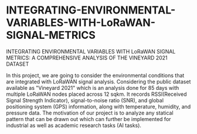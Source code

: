 # INTEGRATING-ENVIRONMENTAL-VARIABLES-WITH-LoRaWAN-SIGNAL-METRICS
INTEGRATING ENVIRONMENTAL VARIABLES WITH LoRaWAN SIGNAL METRICS: A COMPREHENSIVE ANALYSIS OF THE VINEYARD 2021 DATASET

In this project, we are going to consider the environmental conditions that are integrated with LoRaWAN signal analysis. Considering the public dataset available as "Vineyard 2021" which is an analysis done for 85 days with multiple LoRaWAN nodes placed across 12 sqkm. It records RSSI(Received Signal Strength Indicator), signal-to-noise ratio (SNR), and global positioning system (GPS) information, along with temperature, humidity, and pressure data. The motivation of our project is to analyze any statical pattern that can be drawn out which can further be implemented for industrial as well as academic research tasks (AI tasks).
